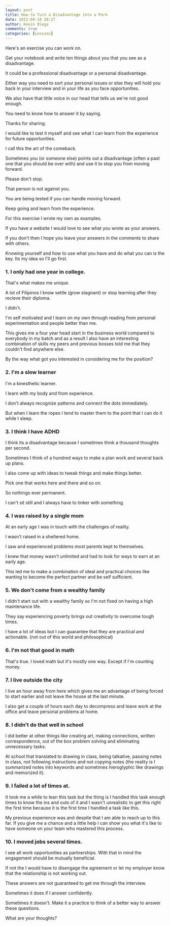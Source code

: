 ```yaml
---
layout: post
title: How to Turn a Disadvantage into a Perk
date: 2012-09-18 20:27
author: Kevin Olega
comments: true
categories: [Lessons]
---
```

Here's an exercise you can work on. 

Get your notebook and write ten things about you that you see as a disadvantage. 

It could be a professional disadvantage or a personal disadvantage. 

Either way you need to sort your personal issues or else they will hold you back in your interview and in your life as you face opportunities.

We also have that little voice in our head that tells us we're not good enough.

You need to know how to answer it by saying. 

Thanks for sharing. 

I would like to test it myself and see what I can learn from the experience for future opportunities.

I call this the art of the comeback. 

Sometimes you (or someone else) points out a disadvantage (often a past one that you should be over with) and use it to stop you from moving forward.

Please don't stop. 

That person is not against you. 

You are being tested if you can handle moving forward. 

Keep going and learn from the experience.

For this exercise I wrote my own as examples.

If you have a website I would love to see what you wrote as your answers. 

If you don't then I hope you leave your answers in the comments to share with others.

Knowing yourself and how to use what you have and do what you can is the key. Its my idea so I'll go first.

### 1. I only had one year in college. 

That's what makes me unique. 

A lot of Filipinos I know settle (grow stagnant) or stop learning after they recieve their diploma. 

I didn't. 

I'm self motivated and I learn on my own through reading from personal experimentation and people better than me. 

This gives me a four year head start in the business world compared to everybody in my batch and as a result I also have an interesting combination of skills my peers and previous bosses told me that they couldn't find anywhere else. 

By the way what got you interested in considering me for the position?

### 2. I'm a slow learner 

I'm a kinesthetic learner. 

I learn with my body and from experience. 

I don't always recognize patterns and connect the dots immediately. 

But when I learn the ropes I tend to master them to the point that I can do it while I sleep.

### 3. I think I have ADHD 

I think its a disadvantage because I sometimes think a thousand thoughts per second. 

Sometimes I think of a hundred ways to make a plan work and several back up plans. 

I also come up with ideas to tweak things and make things better. 

Pick one that works here and there and so on. 

So nothings ever permanent. 

I can't sit still and I always have to tinker with something.

### 4. I was raised by a single mom 

At an early age I was in touch with the challenges of reality. 

I wasn't raised in a sheltered home. 

I saw and experienced problems most parents kept to themselves. 

I knew that money wasn't unlimited and had to look for ways to earn at an early age. 

This led me to make a combination of ideal and practical choices like wanting to become the perfect partner and be self sufficient.

### 5. We don't come from a wealthy family 

I didn't start out with a wealthy family so I'm not fixed on having a high maintenance life. 

They say experiencing poverty brings out creativity to overcome tough times. 

I have a lot of ideas but I can guarantee that they are practical and actionable. (not out of this world and philosophical)

### 6. I'm not that good in math 

That's true. I loved math but it's mostly one way. Except if I'm counting money.

### 7. I live outside the city 

I live an hour away from here which gives me an advantage of being forced to start earlier and not leave the house at the last minute. 

I also get a couple of hours each day to decompress and leave work at the office and leave personal problems at home.

### 8. I didn't do that well in school 

I did better at other things like creating art, making connections, written correspondence, out of the box problem solving and eliminating unnecessary tasks. 

At school that translated to drawing in class, being talkative, passing notes in class, not following instructions and not copying notes (the reality is I summarized notes into keywords and sometimes hieroglyphic like drawings and memorized it).

### 9. I failed a lot of times at. <insert failure> 

It took me a while to lean this task but the thing is I handled this task enough times to know the ins and outs of it and I wasn't unrealistic to get this right the first time because it is the first time I handled a task like this. 

My previous experience was <insert totally unrelated task> and despite that I am able to reach up to this far.  If you give me a chance and a little help I can show you what it's like to have someone on your team who mastered this process.

### 10. I moved jobs several times. 

I see all work opportunities as partnerships. With that in mind the engagement should be mutually beneficial. 

If not the I would have to disengage the agreement or let my employer know that the relationship is not working out.

These answers are not guaranteed to get me through the interview. 

Sometimes it does if I answer confidently. 

Sometimes it doesn't. Make it a practice to think of a better way to answer these questions. 

What are your thoughts?
